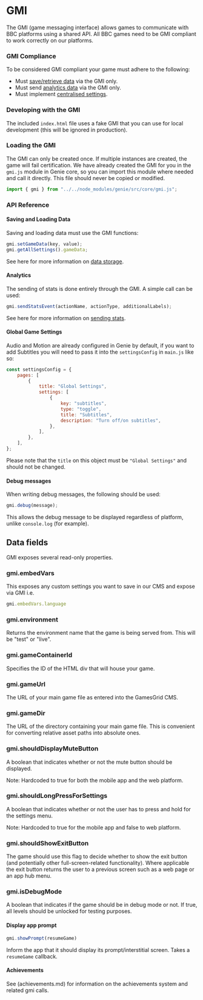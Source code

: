 # GMI

The GMI (game messaging interface) allows games to communicate with BBC platforms using a shared API. All BBC games need to be GMI compliant to work correctly on our platforms.

### GMI Compliance
To be considered GMI compliant your game must adhere to the following:

* Must [save/retrieve data](#saving-and-loading-data) via the GMI only.
* Must send [analytics data](#analytics) via the GMI only.
* Must implement [centralised settings](settings.md).

### Developing with the GMI

The included `index.html` file uses a fake GMI that you can use for local development (this will be ignored in production).

### Loading the GMI

The GMI can only be created once. If multiple instances are created, the game will fail certification. We have already created the GMI for you in the `gmi.js` module in Genie core, so you can import this module where needed and call it directly. This file should never be copied or modified.

```javascript
import { gmi } from "../../node_modules/genie/src/core/gmi.js";

```

### API Reference

#### Saving and Loading Data

Saving and loading data must use the GMI functions:

```javascript
gmi.setGameData(key, value);
gmi.getAllSettings().gameData;
```

See here for more information on [data storage](data-storage.md).

#### Analytics

The sending of stats is done entirely through the GMI. A simple call can be used:

```javascript
gmi.sendStatsEvent(actionName, actionType, additionalLabels);
```

See here for more information on [sending stats](stats.md).

#### Global Game Settings



Audio and Motion are already configured in Genie by default, if you want to add Subtitles you will need to pass it into the `settingsConfig` in `main.js` like so:

```javascript
const settingsConfig = {
    pages: [
        {
            title: "Global Settings",
            settings: [
                {
                    key: "subtitles",
                    type: "toggle",
                    title: "Subtitles",
                    description: "Turn off/on subtitles",
                },
            ],
        },
    ],
};
```

Please note that the `title` on this object must be `"Global Settings"` and should not be changed.

#### Debug messages

When writing debug messages, the following should be used:

```javascript
gmi.debug(message);
```

This allows the debug message to be displayed regardless of platform, unlike `console.log` (for example).

## Data fields

GMI exposes several read-only properties.

### gmi.embedVars
This exposes any custom settings you want to save in our CMS and expose via GMI
i.e.

```javascript
gmi.embedVars.language
```

### gmi.environment
Returns the environment name that the game is being served from. This will be
"test" or "live".

### gmi.gameContainerId
Specifies the ID of the HTML div that will house your game.

### gmi.gameUrl
The URL of your main game file as entered into the GamesGrid CMS.

### gmi.gameDir
The URL of the directory containing your main game file. This is convenient for
converting relative asset paths into absolute ones.

### gmi.shouldDisplayMuteButton
A boolean that indicates whether or not the mute button should be displayed.

Note: Hardcoded to true for both the mobile app and the web platform.

### gmi.shouldLongPressForSettings
A boolean that indicates whether or not the user has to press and hold for the
settings menu.

Note: Hardcoded to true for the mobile app and false to web platform.

### gmi.shouldShowExitButton
The game should use this flag to decide whether to show the exit button (and
potentially other full-screen-related functionality). Where applicable the exit
button returns the user to a previous screen such as a web page or an app hub menu.

### gmi.isDebugMode
A boolean that indicates if the game should be in debug mode or not. If true,
all levels should be unlocked for testing purposes.

#### Display app prompt

```javascript
gmi.showPrompt(resumeGame)
```

Inform the app that it should display its prompt/interstitial screen. Takes a `resumeGame` callback.

#### Achievements
See (achievements.md) for information on the achievements system and related gmi calls.


